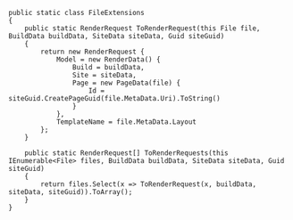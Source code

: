     public static class FileExtensions
    {
        public static RenderRequest ToRenderRequest(this File file, BuildData buildData, SiteData siteData, Guid siteGuid)
        {
            return new RenderRequest {
                Model = new RenderData() {
                    Build = buildData,
                    Site = siteData,
                    Page = new PageData(file) {
                        Id = siteGuid.CreatePageGuid(file.MetaData.Uri).ToString()
                    }
                },
                TemplateName = file.MetaData.Layout
            };
        }

        public static RenderRequest[] ToRenderRequests(this IEnumerable<File> files, BuildData buildData, SiteData siteData, Guid siteGuid)
        {
            return files.Select(x => ToRenderRequest(x, buildData, siteData, siteGuid)).ToArray();
        }
    }